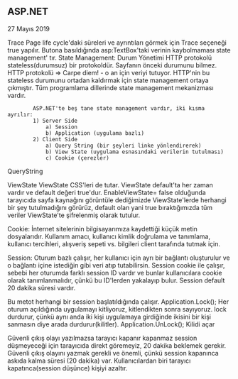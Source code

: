 ## ASP.NET

27 Mayıs 2019

Trace
Page life cycle'daki süreleri ve ayrıntıları görmek için Trace seçeneği true yapılır.
Butona basıldığında asp:TextBox'taki verinin kaybolmaması state management' tır.
State Management: Durum Yönetimi
HTTP protokolü stateless(durumsuz) bir protokoldür.
Sayfanın önceki durumunu bilmez.
HTTP protokolü => Carpe diem! - o an için veriyi tutuyor.
HTTP'nin bu stateless durumunu ortadan kaldırmak için state management ortaya çıkmıştır.
Tüm programlama dillerinde state management mekanizması vardır.

            ASP.NET'te beş tane state management vardır, iki kısma ayrılır:
            1) Server Side
                a) Session
                b) Application (uygulama bazlı)
            2) Client Side
                a) Query String (bir şeyleri linke yönlendirerek)
                b) View State (uygulama esnasındaki verilerin tutulması)
                c) Cookie (çerezler)

QueryString

ViewState
ViewState CSS'leri de tutar.
ViewState default'ta her zaman vardır ve default değeri true'dur.
EnableViewState= false olduğunda tarayıcıda sayfa kaynağını görüntüle dediğimizde ViewState'lerde herhangi bir şey tutulmadığını görürüz, default olan yani true bıraktığımızda tüm veriler ViewState'te şifrelenmiş olarak tutulur.

Cookie: İnternet sitelerinin bilgisayarımıza kaydettiği küçük metin dosyalarıdır. Kullanım amacı, kullanıcı kimlik doğrulama ve tanımlama, kullanıcı tercihleri, alışveriş sepeti vs. bilgileri client tarafında tutmak için.

Session: Oturum bazlı çalışır, her kullanıcı için ayrı bir bağlantı oluşturulur ve o bağlantı içine istediğin gibi veri atıp tutabilirsin. Session cookie ile çalışır, sebebi her oturumda farklı session ID vardır ve bunlar kullanıcılara cookie olarak tanımlanmalıdır, çünkü bu ID'lerden yakalayıp bulur. Session default 20 dakika süresi vardır.

Bu metot herhangi bir session başlatıldığında çalışır.
Application.Lock(); Her oturum açıldığında uygulamayı kitliyoruz, kitlendikten sonra sayıyoruz.
lock durdurur, çünkü aynı anda iki kişi uygulamaya girdiğinde ikisini bir kişi sanmasın diye arada durdurur(kilitler).
Application.UnLock(); Kilidi açar

Güvenli çıkış olayı yazılmazsa tarayıcı kapanır kapanmaz session düşmeyeceği için tarayıcıda direkt göremeyiz, 20 dakika beklemek gerekir.
Güvenli çıkış olayını yazmak gerekli ve önemli, çünkü session kapanınca askıda kalma süresi (20 dakika) var.
Kullanıcılardan biri tarayıcı kapatınca(session düşünce) kişiyi azaltır.
